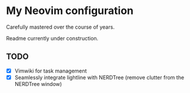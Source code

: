 # My Neovim configuration
Carefully mastered over the course of years.

Readme currently under construction.

## TODO
- [X] Vimwiki for task management
- [X] Seamlessly integrate lightline with NERDTree (remove clutter from the NERDTree window)
